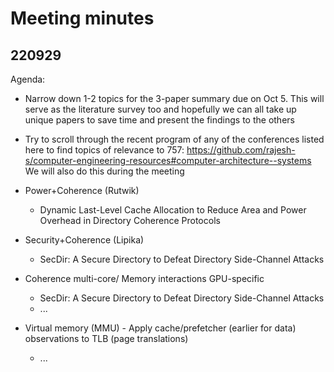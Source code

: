 # Meeting minutes

## 220929

Agenda:

-	Narrow down 1-2 topics for the 3-paper summary due on Oct 5. This will serve as the literature survey too and hopefully we can all take up unique papers to save time and present the findings to the others
-	Try to scroll through the recent program of any of the conferences listed here to find topics of relevance to 757: https://github.com/rajesh-s/computer-engineering-resources#computer-architecture--systems
We will also do this during the meeting


- Power+Coherence (Rutwik)
  -   Dynamic Last-Level Cache Allocation to Reduce Area and Power Overhead in Directory Coherence Protocols

- Security+Coherence (Lipika)
  - SecDir: A Secure Directory to Defeat Directory Side-Channel Attacks

- Coherence multi-core/ Memory interactions GPU-specific
  - SecDir: A Secure Directory to Defeat Directory Side-Channel Attacks
  - ...

- Virtual memory (MMU) - Apply cache/prefetcher (earlier for data) observations to TLB (page translations)
  - ...
